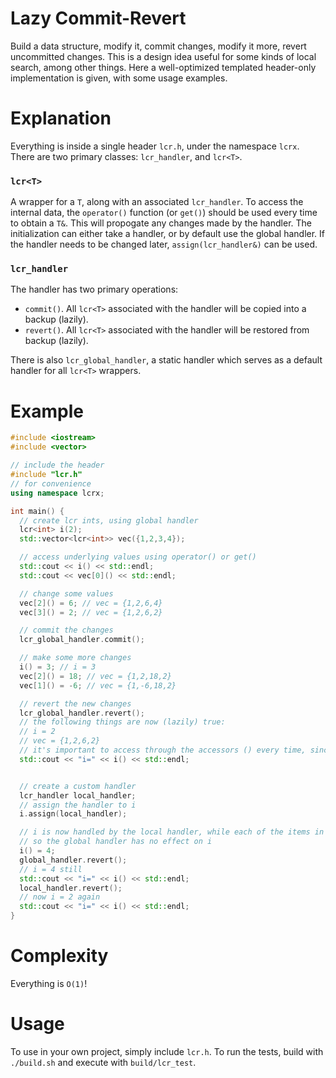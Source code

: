 # Lazy Commit-Revert
Build a data structure, modify it, commit changes, modify it more, revert uncommitted changes.
This is a design idea useful for some kinds of local search, among other things.
Here a well-optimized templated header-only implementation is given, with some usage examples.

# Explanation

Everything is inside a single header `lcr.h`,
under the namespace `lcrx`.  
There are two primary classes: `lcr_handler`, and `lcr<T>`.

### `lcr<T>`

A wrapper for a `T`,
along with an associated `lcr_handler`.
To access the internal data,
the `operator()` function (or `get()`) should be used every time
to obtain a `T&`.
This will propogate any changes made by the handler.
The initialization can either take a handler,
or by default use the global handler.
If the handler needs to be changed later,
`assign(lcr_handler&)` can be used.

### `lcr_handler`

The handler has two primary operations:
- `commit()`. All `lcr<T>` associated with the handler will be copied into a backup (lazily).
- `revert()`. All `lcr<T>` associated with the handler will be restored from backup (lazily).

There is also `lcr_global_handler`,
a static handler which serves as a default handler
for all `lcr<T>` wrappers.

# Example

```cpp
#include <iostream>
#include <vector>

// include the header
#include "lcr.h"
// for convenience
using namespace lcrx;

int main() {
  // create lcr ints, using global handler
  lcr<int> i(2);
  std::vector<lcr<int>> vec({1,2,3,4});

  // access underlying values using operator() or get()
  std::cout << i() << std::endl;
  std::cout << vec[0]() << std::endl;

  // change some values
  vec[2]() = 6; // vec = {1,2,6,4}
  vec[3]() = 2; // vec = {1,2,6,2}

  // commit the changes
  lcr_global_handler.commit();

  // make some more changes
  i() = 3; // i = 3
  vec[2]() = 18; // vec = {1,2,18,2}
  vec[1]() = -6; // vec = {1,-6,18,2}

  // revert the new changes
  lcr_global_handler.revert();
  // the following things are now (lazily) true:
  // i = 2
  // vec = {1,2,6,2}
  // it's important to access through the accessors () every time, since it propogates the lazy evaluation:
  std::cout << "i=" << i() << std::endl;


  // create a custom handler
  lcr_handler local_handler;
  // assign the handler to i
  i.assign(local_handler);

  // i is now handled by the local handler, while each of the items in vec are handled by the global handler
  // so the global handler has no effect on i
  i() = 4;
  global_handler.revert();
  // i = 4 still
  std::cout << "i=" << i() << std::endl;
  local_handler.revert();
  // now i = 2 again
  std::cout << "i=" << i() << std::endl;
}
```

# Complexity

Everything is `O(1)`!

# Usage

To use in your own project, simply include `lcr.h`.
To run the tests, build with `./build.sh` and execute with `build/lcr_test`.
